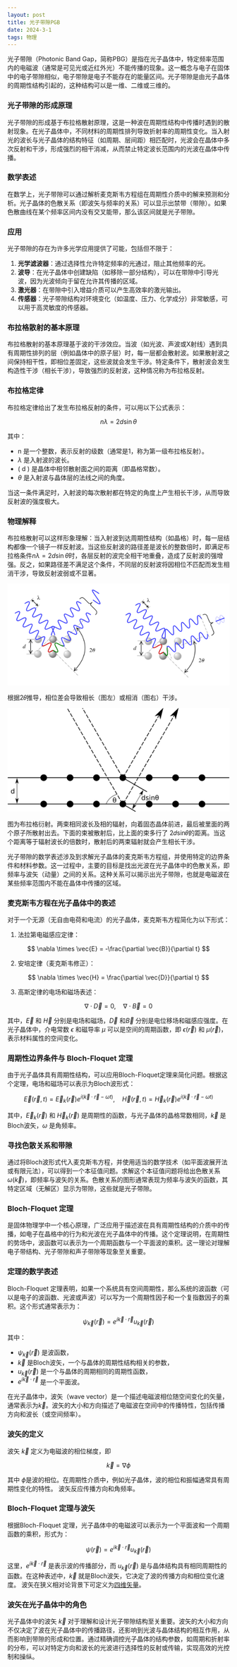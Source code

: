 ```yaml
---
layout: post
title: 光子带隙PGB
date: 2024-3-1
tags: 物理
---
```

光子带隙（Photonic Band Gap，简称PBG）是指在光子晶体中，特定频率范围内的电磁波（通常是可见光或近红外光）不能传播的现象。这一概念与电子在固体中的电子带隙相似，电子带隙是电子不能存在的能量区间。光子带隙是由光子晶体的周期性结构引起的，这种结构可以是一维、二维或三维的。



### 光子带隙的形成原理

光子带隙的形成基于布拉格散射原理，这是一种波在周期性结构中传播时遇到的散射现象。在光子晶体中，不同材料的周期性排列导致折射率的周期性变化。当入射光的波长与光子晶体的结构特征（如周期、层间距）相匹配时，光波会在晶体中多次反射和干涉，形成强烈的相干消减，从而禁止特定波长范围内的光波在晶体中传播。

### 数学表述

在数学上，光子带隙可以通过解析麦克斯韦方程组在周期性介质中的解来预测和分析。光子晶体的色散关系（即波矢与频率的关系）可以显示出禁带（带隙）。如果色散曲线在某个频率区间内没有交叉能带，那么该区间就是光子带隙。

### 应用

光子带隙的存在为许多光学应用提供了可能，包括但不限于：

1. **光学滤波器**：通过选择性允许特定频率的光通过，阻止其他频率的光。
2. **波导**：在光子晶体中创建缺陷（如移除一部分结构），可以在带隙中引导光波，因为光波倾向于留在允许其传播的区域。
3. **激光器**：在带隙中引入增益介质可以产生高效率的激光输出。
4. **传感器**：光子带隙结构对环境变化（如温度、压力、化学成分）非常敏感，可以用于高灵敏度的传感器。

### 布拉格散射的基本原理

布拉格散射的基本原理基于波的干涉效应。当波（如光波、声波或X射线）遇到具有周期性排列的层（例如晶体中的原子层）时，每一层都会散射波。如果散射波之间保持相干性，即相位差固定，这些波就会发生干涉。特定条件下，散射波会发生构造性干涉（相长干涉），导致强烈的反射波，这种情况称为布拉格反射。

### 布拉格定律

布拉格定律给出了发生布拉格反射的条件，可以用以下公式表示：

$$
n\lambda = 2d\sin\theta
$$

其中：

- n  是一个整数，表示反射的级数（通常是1，称为第一级布拉格反射）。
- $\lambda$ 是入射波的波长。
- \( d \) 是晶体中相邻散射面之间的距离（即晶格常数）。
- $\theta$ 是入射波与晶体层的法线之间的角度。

当这一条件满足时，入射波的每次散射都在特定的角度上产生相长干涉，从而导致反射波的强度极大。

### 物理解释

布拉格散射可以这样形象理解：当入射波到达周期性结构（如晶格）时，每一层结构都像一个镜子一样反射波。当这些反射波的路径差是波长的整数倍时，即满足布拉格条件$n\lambda = 2d\sin\theta$时，各层反射的波完全相干地重叠，造成了反射波的强增强。反之，如果路径差不满足这个条件，不同层的反射波将因相位不匹配而发生相消干涉，导致反射波弱或不显著。

![](/images/Pastedimage20240507154024.png) 


根据2𝜃推导，相位差会导致相长（图左）或相消（图右）干涉。

![](/images/Pastedimage20240507153947.png)

图为布拉格衍射。两束相同波长及相的辐射，向着固态晶体前进，最后被里面的两个原子所散射出去。下面的束被散射后，比上面的束多行了 2𝑑sin⁡𝜃的距离。当这个距离等于辐射波长的倍数时，散射后的两束辐射就会产生相长干涉。

光子带隙的数学表述涉及到求解光子晶体的麦克斯韦方程组，并使用特定的边界条件和材料参数。这一过程中，主要的目标是找出光波在光子晶体中的色散关系，即频率与波矢（动量）之间的关系。这种关系可以揭示出光子带隙，也就是电磁波在某些频率范围内不能在晶体中传播的区域。

### 麦克斯韦方程在光子晶体中的表述

对于一个无源（无自由电荷和电流）的光子晶体，麦克斯韦方程简化为以下形式：

1. 法拉第电磁感应定律：

$$
\nabla \times \vec{E} = -\frac{\partial \vec{B}}{\partial t}
$$

2. 安培定律（麦克斯韦修正）：

$$
\nabla \times \vec{H} = \frac{\partial \vec{D}}{\partial t}
$$

3. 高斯定律的电场和磁场表述：

$$
\nabla \cdot \vec{D} = 0, \quad \nabla \cdot \vec{B} = 0
$$

其中，$\vec{E}$ 和 $\vec{H}$ 分别是电场和磁场，$\vec{D}$ 和$\vec{B}$ 分别是电位移场和磁感应强度。在光子晶体中，介电常数 $\epsilon$ 和磁导率 $\mu$ 可以是空间的周期函数，即 $\epsilon(\vec{r})$ 和 $\mu(\vec{r})$，表示材料属性的空间变化。

### 周期性边界条件与 Bloch-Floquet 定理

由于光子晶体具有周期性结构，可以应用Bloch-Floquet定理来简化问题。根据这个定理，电场和磁场可以表示为Bloch波形式：

$$
\vec{E}(\vec{r}, t) = \vec{E}_k(\vec{r}) e^{i(\vec{k} \cdot \vec{r} - \omega t)}, \quad \vec{H}(\vec{r}, t) = \vec{H}_k(\vec{r}) e^{i(\vec{k} \cdot \vec{r} - \omega t)}
$$

其中，$\vec{E}_k(\vec{r})$ 和 $\vec{H}_k(\vec{r})$ 是周期性的函数，与光子晶体的晶格常数相同，$\vec{k}$ 是Bloch波矢，$\omega$ 是角频率。

### 寻找色散关系和带隙

通过将Bloch波形式代入麦克斯韦方程，并使用适当的数学技术（如平面波展开法或有限元法），可以得到一个本征值问题。求解这个本征值问题将给出色散关系$\omega(\vec{k})$，即频率与波矢的关系。色散关系的图形通常表现为频率与波矢的函数，其特定区域（无解区）显示为带隙，这些就是光子带隙。

### Bloch-Floquet 定理

是固体物理学中一个核心原理，广泛应用于描述波在具有周期性结构的介质中的传播，如电子在晶格中的行为和光波在光子晶体中的传播。这个定理说明，在周期性的势场中，波函数可以表示为一个周期函数与一个平面波的乘积。这一理论对理解电子带结构、光子带隙和声子带隙等现象至关重要。

### 定理的数学表述

Bloch-Floquet 定理表明，如果一个系统具有空间周期性，那么系统的波函数（可以是电子的波函数、光波或声波）可以写为一个周期性因子和一个复指数因子的乘积。这个形式通常表示为：

$$
\psi_{\vec{k}}(\vec{r}) = e^{i \vec{k} \cdot \vec{r}} u_{\vec{k}}(\vec{r})
$$

其中：

- $\psi_{\vec{k}}(\vec{r})$ 是波函数，
- $\vec{k}$ 是Bloch波矢，一个与晶体的周期性结构相关的参数，
- $u_{\vec{k}}(\vec{r})$ 是一个与晶体的周期相同的周期性函数，
- $e^{i \vec{k} \cdot \vec{r}}$ 是一个平面波。

在光子晶体中，波矢（wave vector）是一个描述电磁波相位随空间变化的矢量，通常表示为$\vec{k}$。波矢的大小和方向描述了电磁波在空间中的传播特性，包括传播方向和波长（或空间频率）。

### 波矢的定义

波矢 $\vec{k}$ 定义为电磁波的相位梯度，即

$$
\vec{k} = \nabla \phi
$$

其中 $\phi$是波的相位。在周期性介质中，例如光子晶体，波的相位和振幅通常具有周期性变化的特性。
波矢反应传播方向和角频率。

### Bloch-Floquet 定理与波矢

根据Bloch-Floquet 定理，光子晶体中的电磁波可以表示为一个平面波和一个周期函数的乘积，形式为：

$$
\psi(\vec{r}) = e^{i \vec{k} \cdot \vec{r}} u_{\vec{k}}(\vec{r})
$$

这里，$e^{i \vec{k} \cdot \vec{r}}$ 是表示波的传播部分，而 $u_{\vec{k}}(\vec{r})$ 是与晶体结构具有相同周期性的函数。在这种表述中，$\vec{k}$ 就是Bloch波矢，它决定了波的传播方向和相位变化速度。
波矢在狭义相对论背景下可定义为[四维矢量](https://zh.wikipedia.org/wiki/%E5%9B%9B%E7%B6%AD%E5%90%91%E9%87%8F "四维向量")。

### 波矢在光子晶体中的角色

光子晶体中的波矢 $\vec{k}$ 对于理解和设计光子带隙结构至关重要。波矢的大小和方向不仅决定了波在光子晶体中的传播路径，还影响到光波与晶体结构的相互作用，从而影响到带隙的形成和位置。通过精确调控光子晶体的结构参数，如周期和折射率的分布，可以对特定方向和波长的光波进行选择性的反射或传输，实现高效的光控制和操纵。
